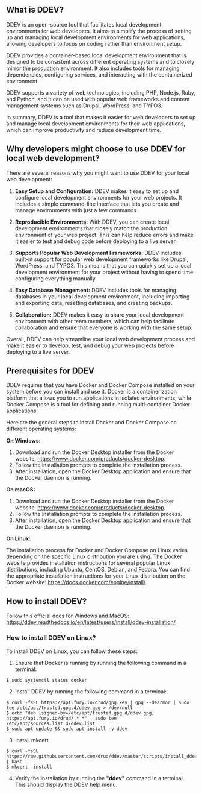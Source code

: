 ## What is DDEV? ##

DDEV is an open-source tool that facilitates local development environments for web developers. It aims to simplify the process of setting up and managing local development environments for web applications, allowing developers to focus on coding rather than environment setup.

DDEV provides a container-based local development environment that is designed to be consistent across different operating systems and to closely mirror the production environment. It also includes tools for managing dependencies, configuring services, and interacting with the containerized environment.

DDEV supports a variety of web technologies, including PHP, Node.js, Ruby, and Python, and it can be used with popular web frameworks and content management systems such as Drupal, WordPress, and TYPO3.

In summary, DDEV is a tool that makes it easier for web developers to set up and manage local development environments for their web applications, which can improve productivity and reduce development time.

## Why developers might choose to use DDEV for local web development? ##

There are several reasons why you might want to use DDEV for your local web development:

1. **Easy Setup and Configuration:** DDEV makes it easy to set up and configure local development environments for your web projects. It includes a simple command-line interface that lets you create and manage environments with just a few commands.

2. **Reproducible Environments:** With DDEV, you can create local development environments that closely match the production environment of your web project. This can help reduce errors and make it easier to test and debug code before deploying to a live server.

3. **Supports Popular Web Development Frameworks:** DDEV includes built-in support for popular web development frameworks like Drupal, WordPress, and TYPO3. This means that you can quickly set up a local development environment for your project without having to spend time configuring everything manually.

4. **Easy Database Management:** DDEV includes tools for managing databases in your local development environment, including importing and exporting data, resetting databases, and creating backups.

5. **Collaboration:** DDEV makes it easy to share your local development environment with other team members, which can help facilitate collaboration and ensure that everyone is working with the same setup.

Overall, DDEV can help streamline your local web development process and make it easier to develop, test, and debug your web projects before deploying to a live server.

## Prerequisites for DDEV ##

DDEV requires that you have Docker and Docker Compose installed on your system before you can install and use it. Docker is a containerization platform that allows you to run applications in isolated environments, while Docker Compose is a tool for defining and running multi-container Docker applications.

Here are the general steps to install Docker and Docker Compose on different operating systems:

**On Windows:**

1. Download and run the Docker Desktop installer from the Docker website: https://www.docker.com/products/docker-desktop.
2. Follow the installation prompts to complete the installation process.
3. After installation, open the Docker Desktop application and ensure that the Docker daemon is running.

**On macOS:**

1. Download and run the Docker Desktop installer from the Docker website: https://www.docker.com/products/docker-desktop.
2. Follow the installation prompts to complete the installation process.
3. After installation, open the Docker Desktop application and ensure that the Docker daemon is running.

**On Linux:**

The installation process for Docker and Docker Compose on Linux varies depending on the specific Linux distribution you are using. The Docker website provides installation instructions for several popular Linux distributions, including Ubuntu, CentOS, Debian, and Fedora. You can find the appropriate installation instructions for your Linux distribution on the Docker website: https://docs.docker.com/engine/install/.

## How to install DDEV? ##

Follow this official docs for Windows and MacOS: https://ddev.readthedocs.io/en/latest/users/install/ddev-installation/

### How to install DDEV on Linux? ###

To install DDEV on Linux, you can follow these steps:

1. Ensure that Docker is running by running the following command in a terminal:
```
$ sudo systemctl status docker
````
2. Install DDEV by running the following command in a terminal:
```
$ curl -fsSL https://apt.fury.io/drud/gpg.key | gpg --dearmor | sudo tee /etc/apt/trusted.gpg.d/ddev.gpg > /dev/null
$ echo "deb [signed-by=/etc/apt/trusted.gpg.d/ddev.gpg] https://apt.fury.io/drud/ * *" | sudo tee /etc/apt/sources.list.d/ddev.list
$ sudo apt update && sudo apt install -y ddev
```
3. Install mkcert
```
$ curl -fsSL https://raw.githubusercontent.com/drud/ddev/master/scripts/install_ddev.sh | bash
$ mkcert -install
```
4. Verify the installation by running the **"ddev"** command in a terminal. This should display the DDEV help menu.
